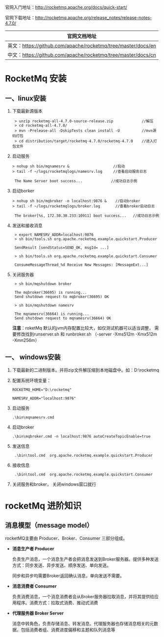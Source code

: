 官网入门地址：http://rocketmq.apache.org/docs/quick-start/

官网下载地址：http://rocketmq.apache.org/release_notes/release-notes-4.7.0/

| 官网文档地址                                                 |
| ------------------------------------------------------------ |
| 英文：https://github.com/apache/rocketmq/tree/master/docs/en |
| 中文：https://github.com/apache/rocketmq/tree/master/docs/cn |

# RocketMq 安装

## 一、linux安装

1. 下载最新源版本

   ```
    > unzip rocketmq-all-4.7.0-source-release.zip             //解压
    > cd rocketmq-all-4.7.0/      
    > mvn -Prelease-all -DskipTests clean install -U          //mvn源码打包
    > cd distribution/target/rocketmq-4.7.0/rocketmq-4.7.0    //进入打包文件
   ```

2. 启动服务

   ```
   > nohup sh bin/mqnamesrv &                    //启动
   > tail -f ~/logs/rocketmqlogs/namesrv.log     //查看启动服务日志
    
    The Name Server boot success...             //成功日志示例     
   ```

3. 启动borker

   ```
   > nohup sh bin/mqbroker -n localhost:9876 &    //启动broker
   > tail -f ~/logs/rocketmqlogs/broker.log       //查看broker启动日志
    
    The broker[%s, 172.30.30.233:10911] boot success...   //成功日志示例
   ```

4. 发送和接收消息

   ```
    > export NAMESRV_ADDR=localhost:9876
    > sh bin/tools.sh org.apache.rocketmq.example.quickstart.Producer
          
    SendResult [sendStatus=SEND_OK, msgId= ...]
         
    > sh bin/tools.sh org.apache.rocketmq.example.quickstart.Consumer
    
    ConsumeMessageThread_%d Receive New Messages: [MessageExt...]
   ```

5. 关闭服务器

   ```
    > sh bin/mqshutdown broker
    
    The mqbroker(36695) is running...
    Send shutdown request to mqbroker(36695) OK
    
    > sh bin/mqshutdown namesrv
    
    The mqnamesrv(36664) is running...
    Send shutdown request to mqnamesrv(36664) OK 
   ```

   **注意**：roketMq 默认的jvm内存配置比较大，如仅测试机器可以适当调整， 需要修改找到runserver.sh 和 runbroker.sh
        （-server -Xms512m -Xmx512m -Xmn256m）



## 一、 windows安装

1. 下载最新的二进制版本。并将zip文件解压缩到本地磁盘中。如：D:\rocketmq

2. 配置系统环境变量：

   ```
   ROCKETMQ_HOME="D:\rocketmq"
   
   NAMESRV_ADDR="localhost:9876"
   ```

3. 启动服务        

   ```
   .\bin\mqnamesrv.cmd 
   ```

4. 启动broker    

   ```
   .\bin\mqbroker.cmd -n localhost:9876 autoCreateTopicEnable=true
   ```

5. 发送信息 

   ```
    .\bin\tool.cmd  org.apache.rocketmq.example.quickstart.Producer
   ```

6. 接收信息   

   ```
    .\bin\tool.cmd  org.apache.rocketmq.example.quickstart.Consumer
   ```

7. 关闭服务和broker， 关闭windows窗口就行
             

# rocketMq 进阶知识

## 消息模型（message model）

rocketMQ主要由 Producer、Broker、Consumer 三部分组成。

- **消息生产者 Producer** 

  负责生产消息，一个消息生产者会把消息发送到Broker服务器。提供多种发送方式：同步发送、异步发送、顺序发送、单向发送。

  同步和异步均需要Broker返回确认消息，单向发送不需要。

- **消息消费者 Consumer**

  负责消费消息，一个消息消费者会从Broker服务器拉取消息，并将其提供给应用程序。消费方式：拉取式消费、推动式消费

- **代理服务器 Broker Server**

  消息中转角色，负责存储消息、转发消息。代理服务器也存储消息相关的元数据，包括消费者组、消费进度偏移和主题和队列消息等

  

